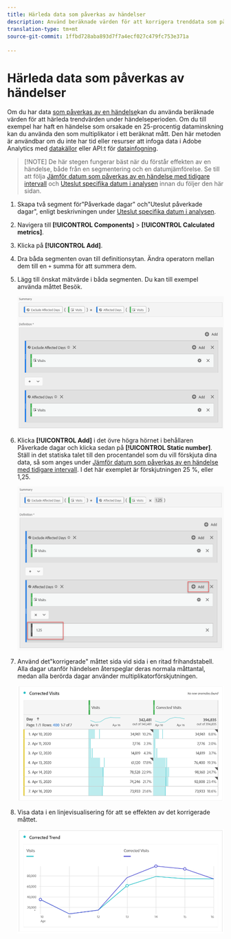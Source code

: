 ```yaml
---
title: Härleda data som påverkas av händelser
description: Använd beräknade värden för att korrigera trenddata som påverkas av en händelse.
translation-type: tm+mt
source-git-commit: 1ffbd728aba893d7f7a4ecf027c479fc753e371a

---
```



# Härleda data som påverkas av händelser

Om du har data [som påverkas av en händelse](/help/technotes/event-impacted.md)kan du använda beräknade värden för att härleda trendvärden under händelseperioden. Om du till exempel har haft en händelse som orsakade en 25-procentig dataminskning kan du använda den som multiplikator i ett beräknat mått. Den här metoden är användbar om du inte har tid eller resurser att infoga data i Adobe Analytics med [datakällor](/help/import/c-data-sources/datasrc-home.md) eller API:t för [datainfogning](/help/import/c-data-insertion-api/c-data-insertion-api.md).

>[!NOTE] De här stegen fungerar bäst när du förstår effekten av en händelse, både från en segmentering och en datumjämförelse. Se till att följa [Jämför datum som påverkas av en händelse med tidigare intervall](/help/analyze/analysis-workspace/components/calendar-date-ranges/compare-event.md) och [Uteslut specifika datum i analysen](../c-segmentation/use-cases/exclude-date-range.md) innan du följer den här sidan.

1. Skapa två segment för&quot;Påverkade dagar&quot; och&quot;Uteslut påverkade dagar&quot;, enligt beskrivningen under [Uteslut specifika datum i analysen](../c-segmentation/use-cases/exclude-date-range.md).
2. Navigera till **[!UICONTROL Components]** > **[!UICONTROL Calculated metrics]**.
3. Klicka på **[!UICONTROL Add]**.
4. Dra båda segmenten ovan till definitionsytan. Ändra operatorn mellan dem till en `+` summa för att summera dem.
5. Lägg till önskat mätvärde i båda segmenten. Du kan till exempel använda måttet Besök.

   ![Segmentbyggare](assets/event_segment_builder.png)

6. Klicka **[!UICONTROL Add]** i det övre högra hörnet i behållaren Påverkade dagar och klicka sedan på **[!UICONTROL Static number]**. Ställ in det statiska talet till den procentandel som du vill förskjuta dina data, så som anges under [Jämför datum som påverkas av en händelse med tidigare intervall](/help/analyze/analysis-workspace/components/calendar-date-ranges/compare-event.md). I det här exemplet är förskjutningen 25 %, eller 1,25.

   ![Statiskt nummer](assets/event_static_number.png)

7. Använd det&quot;korrigerade&quot; måttet sida vid sida i en ritad frihandstabell. Alla dagar utanför händelsen återspeglar deras normala måttantal, medan alla berörda dagar använder multiplikatorförskjutningen.

   ![Korrigerat mätvärde](assets/event_corrected.png)

8. Visa data i en linjevisualisering för att se effekten av det korrigerade måttet.

   ![Korrigerad rad](assets/event_line.png)
